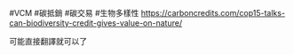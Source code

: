 #VCM #碳抵銷 #碳交易 #生物多樣性
https://carboncredits.com/cop15-talks-can-biodiversity-credit-gives-value-on-nature/

可能直接翻譯就可以了

